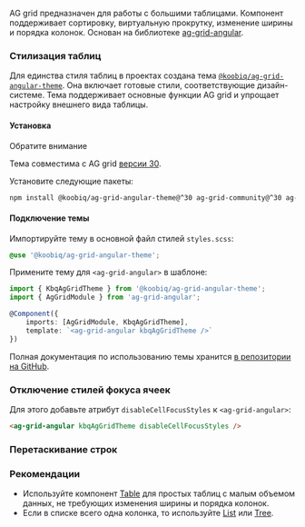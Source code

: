 AG grid предназначен для работы с большими таблицами. Компонент поддерживает сортировку, виртуальную прокрутку, изменение ширины и порядка колонок. Основан на библиотеке [ag-grid-angular](https://www.ag-grid.com/archive/30.2.0/angular-data-grid/).

<!-- example(ag-grid-overview) -->

### Стилизация таблиц

Для единства стиля таблиц в проектах создана тема [`@koobiq/ag-grid-angular-theme`](https://github.com/koobiq/data-grid/blob/main/packages/ag-grid-angular-theme/README.md). Она включает готовые стили, соответствующие дизайн-системе. Тема поддерживает основные функции AG grid и упрощает настройку внешнего вида таблицы.

#### Установка

<div class="kbq-callout kbq-callout_theme">
<div class="kbq-callout__header">Обратите внимание</div>
<div class="kbq-callout__content kbq-docs-element-last-child-margin-bottom-0">

Тема совместима с AG grid [версии 30](https://github.com/ag-grid/ag-grid/tree/v30.2.1).

</div>
</div>

Установите следующие пакеты:

```bash
npm install @koobiq/ag-grid-angular-theme@^30 ag-grid-community@^30 ag-grid-angular@^30
```

#### Подключение темы

Импортируйте тему в основной файл стилей `styles.scss`:

```scss
@use '@koobiq/ag-grid-angular-theme';
```

Примените тему для `<ag-grid-angular>` в шаблоне:

```ts
import { KbqAgGridTheme } from '@koobiq/ag-grid-angular-theme';
import { AgGridModule } from 'ag-grid-angular';

@Component({
    imports: [AgGridModule, KbqAgGridTheme],
    template: `<ag-grid-angular kbqAgGridTheme />`
})
```

Полная документация по использованию темы хранится [в репозитории на GitHub](https://github.com/koobiq/data-grid/blob/main/packages/ag-grid-angular-theme/README.md).

### Отключение стилей фокуса ячеек

Для этого добавьте атрибут `disableCellFocusStyles` к `<ag-grid-angular>`:

```html
<ag-grid-angular kbqAgGridTheme disableCellFocusStyles />
```

### Перетаскивание строк

<!-- example(ag-grid-row-dragging) -->

### Рекомендации

- Используйте компонент [Table](/ru/components/table) для простых таблиц с малым объемом данных, не требующих изменения ширины и порядка колонок.
- Если в списке всего одна колонка, то используйте [List](/ru/components/list) или [Tree](/ru/components/tree).
